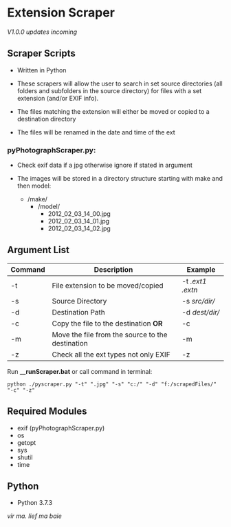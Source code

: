 # Extension Scraper

_V1.0.0_ *updates incoming*

## Scraper Scripts

- Written in Python

- These scrapers will allow the user to search in set source directories (all folders and subfolders in the source directory) for files with a set extension (and/or EXIF info).

- The files matching the extension will either be moved or copied to a destination directory

- The files will be renamed in the date and time of the ext

### pyPhotographScraper.py:

- Check exif data if a jpg otherwise ignore if stated in argument

- The images will be stored in a directory structure starting with make and then model:
  - /make/
    - /model/
      - 2012_02_03_14_00.jpg
      - 2012_02_03_14_01.jpg
      - 2012_02_03_14_02.jpg

## Argument List

| Command | Description                                      | Example        |
| ------- | ------------------------------------------------ | -------------- |
| -t      | File extension to be moved/copied                | -t _.ext1_ _.extn_      |
| -s      | Source Directory                                 | -s _src/dir/_  |
| -d      | Destination Path                                 | -d _dest/dir/_ |
| -c      | Copy the file to the destination **OR**          | -c             |
| -m      | Move the file from the source to the destination | -m             |
| -z      | Check all the ext types not only EXIF            | -z             |

Run **\_\_runScraper.bat**
or call command in terminal:

```
python ./pyscraper.py "-t" ".jpg" "-s" "c:/" "-d" "f:/scrapedFiles/" "-c" "-z"
```

## Required Modules

- exif (pyPhotographScraper.py)
- os
- getopt
- sys
- shutil
- time

## Python

- Python 3.7.3

*vir ma. lief ma baie*
